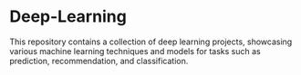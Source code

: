 # Deep-Learning
This repository contains a collection of deep learning projects, showcasing various machine learning techniques and models for tasks such as prediction, recommendation, and classification.
